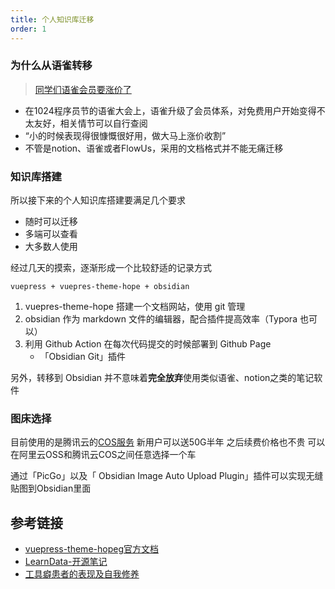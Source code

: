 ```yaml
---
title: 个人知识库迁移
order: 1
---
```


### 为什么从语雀转移

> [同学们语雀会员要涨价了](https://www.v2ex.com/t/889628)

- 在1024程序员节的语雀大会上，语雀升级了会员体系，对免费用户开始变得不太友好，相关情节可以自行查阅
- “小的时候表现得很慷慨很好用，做大马上涨价收割”
- 不管是notion、语雀或者FlowUs，采用的文档格式并不能无痛迁移

### 知识库搭建

所以接下来的个人知识库搭建要满足几个要求

- 随时可以迁移
- 多端可以查看
- 大多数人使用

经过几天的摸索，逐渐形成一个比较舒适的记录方式

`vuepress + vuepres-theme-hope + obsidian`

1. vuepres-theme-hope  搭建一个文档网站，使用 git 管理
2. obsidian 作为 markdown 文件的编辑器，配合插件提高效率（Typora 也可以）
3. 利用 Github Action 在每次代码提交的时候部署到 Github Page
   - 「Obsidian Git」插件

另外，转移到 Obsidian 并不意味着**完全放弃**使用类似语雀、notion之类的笔记软件

### 图床选择

目前使用的是腾讯云的[COS服务](https://console.cloud.tencent.com/cos)
新用户可以送50G半年 之后续费价格也不贵
可以在阿里云OSS和腾讯云COS之间任意选择一个车

通过「PicGo」以及「 Obsidian Image Auto Upload Plugin」插件可以实现无缝贴图到Obsidian里面

## 参考链接

- [vuepress-theme-hopeg官方文档](https://vuepress-theme-hope.github.io/v2/zh/guide/)
- [LearnData-开源笔记](https://github.com/rockbenben/LearnData)
- [工具癖患者的表现及自我修养](https://www.xianmin.org/post/05-tools-addict/)
